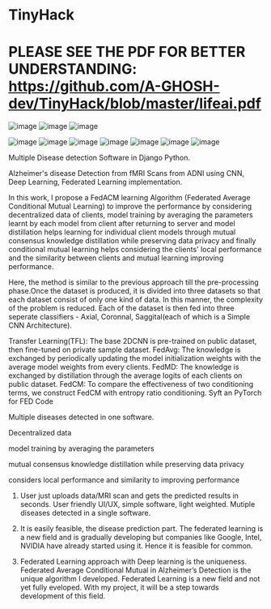 # TinyHack

# PLEASE SEE THE PDF FOR BETTER UNDERSTANDING: https://github.com/A-GHOSH-dev/TinyHack/blob/master/lifeai.pdf

![image](https://user-images.githubusercontent.com/75447439/213165585-1a5fa1a4-115e-463d-86e9-0b8658eaf854.png)
![image](https://user-images.githubusercontent.com/75447439/213180465-eae81229-56f2-4fdd-aa3e-080ee8de4111.png)
![image](https://user-images.githubusercontent.com/75447439/213180578-adb63a2b-f342-442b-9e42-ad639ace4340.png)


![image](https://user-images.githubusercontent.com/75447439/213167141-663d0a57-2574-44f2-a998-e5b070c87197.png)
![image](https://user-images.githubusercontent.com/75447439/213167227-f55b0657-b58c-4e54-bb74-5aaf9a1bc684.png)
![image](https://user-images.githubusercontent.com/75447439/213179330-daeef24f-2e3c-4687-8a49-3e2198dc15e0.png)
![image](https://user-images.githubusercontent.com/75447439/213167254-290864ce-dc96-4524-abb5-dbb32f8fec38.png)
![image](https://user-images.githubusercontent.com/75447439/213179711-7d69a3b6-32a0-4685-a9e0-a38f3580f95a.png)
![image](https://user-images.githubusercontent.com/75447439/213167270-63c8e4b9-d55f-4956-b918-7a4a5abe5c66.png)
![image](https://user-images.githubusercontent.com/75447439/213179982-35f6fbb7-2748-4d21-a2f4-2bdeb812de7b.png)


Multiple Disease detection Software in Django Python.

Alzheimer's disease Detection from fMRI Scans from ADNI using CNN, Deep Learning, Federated Learning implementation.

In this work, I propose a FedACM learning Algorithm (Federated Average  Conditional Mutual Learning) to improve the performance by considering decentralized data of clients, model training by averaging the parameters learnt by each model from client after returning to server and model distillation helps learning for individual client models through mutual consensus knowledge distillation while preserving data privacy and finally conditional mutual learning helps considering the clients' local performance and the similarity between clients and mutual learning improving performance.

 Here, the method is similar to the previous approach till the pre-processing phase.Once the dataset is produced, it is divided into three datasets so that each dataset consist of only one kind of data. In this manner, the complexity of the problem is reduced. Each of the dataset is then fed into three seperate classifiers - Axial, Coronnal, Saggital(each of which is a Simple CNN Architecture).

Transfer Learning(TFL): The base 2DCNN is pre-trained on public dataset, then fine-tuned on private sample dataset.
FedAvg: The knowledge is exchanged by periodically updating the model initialization weights with the average model weights from every clients.
FedMD: The knowledge is exchanged by distillation through the average logits of each clients on public dataset. 
FedCM: To compare the effectiveness of two conditioning terms, we construct FedCM with entropy ratio conditioning.
Syft an PyTorch for FED Code

Multiple diseases detected in one software.

Decentralized data

model training by averaging the parameters

mutual consensus knowledge distillation while preserving data privacy

considers local performance and similarity to improving performance


1. User just uploads data/MRI scan and gets the predicted results in seconds. User friendly UI/UX, simple software, light weighted. Mutiple diseases detected in a single software. 

2. It is easily feasible, the disease prediction part. The federated learning is a new field and is gradually developing but companies like Google, Intel, NVIDIA have already started using it. Hence it is feasible for common.

3. Federated Learning approach with Deep learning is the uniqueness. Federated Average Conditional Mutual in Alzheimer’s Detection is the unique algorithm I developed. Federated Learning is a new field and not yet fully eveloped. With my project, it will be a step towards development of this field.
